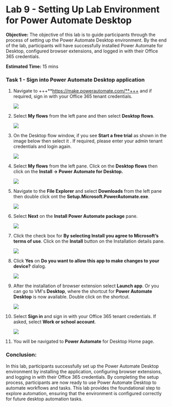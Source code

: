 # **Lab 9 - Setting Up Lab Environment for Power Automate Desktop** 

**Objective:** The objective of this lab is to guide participants
through the process of setting up the Power Automate Desktop
environment. By the end of the lab, participants will have successfully
installed Power Automate for Desktop, configured browser extensions, and
logged in with their Office 365 credentials.

**Estimated Time:** 15 mins

### **Task 1 - Sign into Power Automate Desktop application**

1.  Navigate to +++**https://make.powerautomate.com/**+++ and if required, sign in with your Office
    365 tenant credentials.

    ![](./media/image0.png)

2. Select **My flows** from the left pane and then select **Desktop flows**.

    ![](./media/image0.1.png)

3. On the Desktop flow window, if you see **Start a free trial** as shown in the image below then select it . If required, please enter your admin tenant credentials and login again.

    ![](./media/image0.2.png)

    
4.  Select **My flows** from the left pane. Click on the **Desktop flows** then
    click on the **Install -> Power Automate for Desktop.**

    ![](./media/image1.4.png)

5.  Navigate to the **File Explorer** and select **Downloads** from the left pane
    then double click ont the **Setup.Microsoft.PowerAutomate.exe**.

    ![](./media/image2.png)


6.  Select **Next** on the **Install Power Automate package** pane.

    ![](./media/image3.png)


7.  Click the check box for **By selecting Install you agree to Microsoft’s
    terms of use**. Click on the **Install** button on the Installation details pane.

    ![](./media/image4.png)


8.  Click **Yes** on **Do you want to allow this app to make changes to
    your device?** dialog.

    ![](./media/image5.png)

9. After the installation of browser extension select **Launch app**. Or you can go to VM's **Desktop**, where the shortcut for **Power Automate Desktop** is now available. Double click on the shortcut.

    ![](./media/image6.1.png)


11.  Select **Sign in** and sign in with your Office 365 tenant credentials. If asked, select **Work or school account**.

     ![](./media/image7.png)


12.  You will be navigated to **Power Automate** for Desktop Home page.

### Conclusion:

In this lab, participants successfully set up the Power
Automate Desktop environment by installing the application, configuring
browser extensions, and logging in with their Office 365 credentials. By
completing the setup process, participants are now ready to use Power
Automate Desktop to automate workflows and tasks. This lab provides the
foundational step to explore automation, ensuring that the environment
is configured correctly for future desktop automation tasks.
